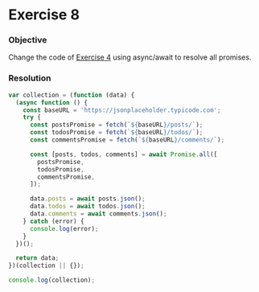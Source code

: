 # Exercise 8

### Objective

Change the code of [Exercise 4](./exercise-4.md) using async/await to resolve all promises.

### Resolution

```javascript
var collection = (function (data) {
  (async function () {
    const baseURL = 'https://jsonplaceholder.typicode.com';
    try {
      const postsPromise = fetch(`${baseURL}/posts/`);
      const todosPromise = fetch(`${baseURL}/todos/`);
      const commentsPromise = fetch(`${baseURL}/comments/`);

      const [posts, todos, comments] = await Promise.all([
        postsPromise,
        todosPromise,
        commentsPromise,
      ]);

      data.posts = await posts.json();
      data.todos = await todos.json();
      data.comments = await comments.json();
    } catch (error) {
      console.log(error);
    }
  })();

  return data;
})(collection || {});

console.log(collection);
```
